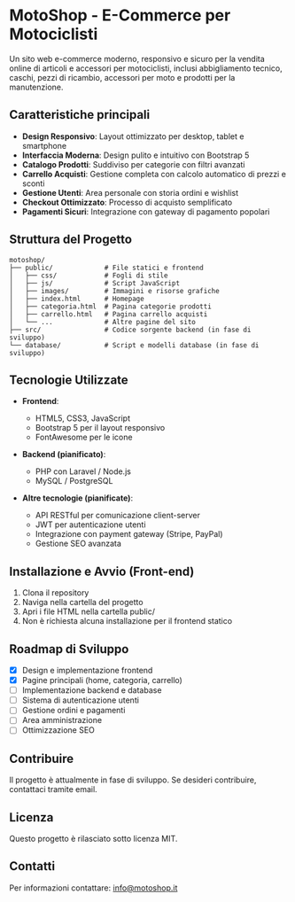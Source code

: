 # MotoShop - E-Commerce per Motociclisti

Un sito web e-commerce moderno, responsivo e sicuro per la vendita online di articoli e accessori per motociclisti, inclusi abbigliamento tecnico, caschi, pezzi di ricambio, accessori per moto e prodotti per la manutenzione.

## Caratteristiche principali

- **Design Responsivo**: Layout ottimizzato per desktop, tablet e smartphone
- **Interfaccia Moderna**: Design pulito e intuitivo con Bootstrap 5
- **Catalogo Prodotti**: Suddiviso per categorie con filtri avanzati
- **Carrello Acquisti**: Gestione completa con calcolo automatico di prezzi e sconti
- **Gestione Utenti**: Area personale con storia ordini e wishlist
- **Checkout Ottimizzato**: Processo di acquisto semplificato
- **Pagamenti Sicuri**: Integrazione con gateway di pagamento popolari

## Struttura del Progetto

```
motoshop/
├── public/             # File statici e frontend
│   ├── css/            # Fogli di stile
│   ├── js/             # Script JavaScript
│   ├── images/         # Immagini e risorse grafiche
│   ├── index.html      # Homepage
│   ├── categoria.html  # Pagina categorie prodotti
│   ├── carrello.html   # Pagina carrello acquisti
│   └── ...             # Altre pagine del sito
├── src/                # Codice sorgente backend (in fase di sviluppo)
└── database/           # Script e modelli database (in fase di sviluppo)
```

## Tecnologie Utilizzate

- **Frontend**:
  - HTML5, CSS3, JavaScript
  - Bootstrap 5 per il layout responsivo
  - FontAwesome per le icone
  
- **Backend (pianificato)**:
  - PHP con Laravel / Node.js
  - MySQL / PostgreSQL
  
- **Altre tecnologie (pianificate)**:
  - API RESTful per comunicazione client-server
  - JWT per autenticazione utenti
  - Integrazione con payment gateway (Stripe, PayPal)
  - Gestione SEO avanzata

## Installazione e Avvio (Front-end)

1. Clona il repository
2. Naviga nella cartella del progetto
3. Apri i file HTML nella cartella public/
4. Non è richiesta alcuna installazione per il frontend statico

## Roadmap di Sviluppo

- [x] Design e implementazione frontend
- [x] Pagine principali (home, categoria, carrello)
- [ ] Implementazione backend e database
- [ ] Sistema di autenticazione utenti
- [ ] Gestione ordini e pagamenti
- [ ] Area amministrazione
- [ ] Ottimizzazione SEO

## Contribuire

Il progetto è attualmente in fase di sviluppo. Se desideri contribuire, contattaci tramite email.

## Licenza

Questo progetto è rilasciato sotto licenza MIT.

## Contatti

Per informazioni contattare: info@motoshop.it